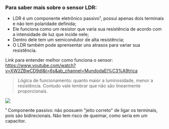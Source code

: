 ### Para saber mais sobre o sensor LDR:

- LDR é um componente eletrônico passivo¹, possui apenas dois terminais e não tem polaridade definida;
- Ele funciona como um resistor que varia sua resistência de acordo com a intensidade de luz que incide nele;
- Dentro dele tem um semicondutor de alta resistência;
- O LDR também pode aprensentar uns atrasos para variar sua resistência.


Link para entender melhor como funciona o sensor: https://www.youtube.com/watch?v=XW2ZBwCD9dI&t=6s&ab_channel=MundodaEl%C3%A9trica

> Lógica de funcionamento: quanto maior a luminosidade, menor a resistência. Contudo vale lembrar que não são linearmente proporcionais.
<img src="estudos/assets/graphic_ldr">


¹ Componente passivo: não possuem "jeito correto" de ligar os terminais, pois são bidirecionais. Não tem risco de queimar, como seria em um capacitor.